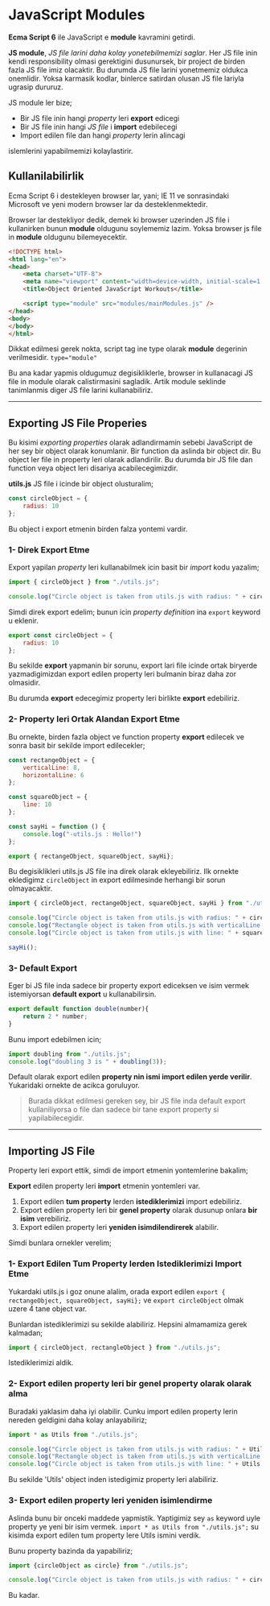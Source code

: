 # JavaScript Modules

**Ecma Script 6** ile JavaScript e **module** kavramini getirdi.

**JS module**, *JS file larini daha kolay yonetebilmemizi saglar*. Her JS file inin kendi responsibility olmasi gerektigini dusunursek, bir project de birden fazla JS file imiz olacaktir. Bu durumda JS file larini yonetmemiz oldukca onemlidir. Yoksa karmasik kodlar, binlerce satirdan olusan JS file lariyla ugrasip dururuz.

JS module ler bize;

- Bir JS file inin hangi *property* leri **export** edicegi
- Bir JS file inin hangi *JS file* i **import** edebilecegi
- Import edilen file dan hangi *property* lerin alincagi

islemlerini yapabilmemizi kolaylastirir.

## Kullanilabilirlik

Ecma Script 6 i destekleyen browser lar, yani; IE 11 ve sonrasindaki Microsoft ve yeni modern browser lar da desteklenmektedir.

Browser lar destekliyor dedik, demek ki browser uzerinden JS file i kullanirken bunun **module** oldugunu soylememiz lazim. Yoksa browser js file in **module** oldugunu bilemeyecektir.

```html
<!DOCTYPE html>
<html lang="en">
<head>
    <meta charset="UTF-8">
    <meta name="viewport" content="width=device-width, initial-scale=1.0">
    <title>Object Oriented JavaScript Workouts</title>

    <script type="module" src="modules/mainModules.js" />
</head>
<body>
</body>
</html>
```

Dikkat edilmesi gerek nokta, script tag ine type olarak **module** degerinin verilmesidir. `type="module"`

Bu ana kadar yapmis oldugumuz degisikliklerle, browser in kullanacagi JS file in module olarak calistirmasini sagladik. Artik module seklinde tanimlanmis diger JS file larini kullanabiliriz.

---

## Exporting JS File Properies

Bu kisimi *exporting properties* olarak adlandirmamin sebebi JavaScript de her sey bir object olarak konumlanir. Bir function da aslinda bir object dir. Bu object ler file in property leri olarak adlandirilir. Bu durumda bir JS file dan function veya object leri disariya acabilecegimizdir.

**utils.js** JS file i icinde bir object olusturalim;

```JavaScript
const circleObject = {
    radius: 10
};
```

Bu object i export etmenin birden falza yontemi vardir.

### 1- Direk Export Etme

Export yapilan *property* leri kullanabilmek icin basit bir *import* kodu yazalim;

```JavaScript
import { circleObject } from "./utils.js";

console.log("Circle object is taken from utils.js with radius: " + circleObject.radius);
```

Simdi direk export edelim; bunun icin *property definition* ina `export` keyword u eklenir.

```JavaScript
export const circleObject = {
    radius: 10
};
```

Bu sekilde **export** yapmanin bir sorunu, export lari file icinde ortak biryerde yazmadigimizdan export edilen property leri bulmanin biraz daha zor olmasidir.

Bu durumda **export** edecegimiz property leri birlikte **export** edebiliriz.

### 2- Property leri Ortak Alandan Export Etme

Bu ornekte, birden fazla object ve function property **export** edilecek ve sonra basit bir sekilde import edilecekler;

```JavaScript
const rectangeObject = {
    verticalLine: 8,
    horizontalLine: 6
};

const squareObject = {
    line: 10
};

const sayHi = function () {
    console.log("-utils.js : Hello!")
};

export { rectangeObject, squareObject, sayHi};
```

Bu degisiklikleri utils.js JS file ina direk olarak ekleyebiliriz. Ilk ornekte ekledigimz `circleObject` in export edilmesinde herhangi bir sorun olmayacaktir.

```JavaScript
import { circleObject, rectangeObject, squareObject, sayHi } from "./utils.js";

console.log("Circle object is taken from utils.js with radius: " + circleObject.radius);
console.log("Rectangle object is taken from utils.js with verticalLine: " + rectangeObject.verticalLine);
console.log("Circle object is taken from utils.js with line: " + squareObject.line);

sayHi();
```

### 3- Default Export

Eger bi JS file inda sadece bir property export ediceksen ve isim vermek istemiyorsan **default export** u kullanabilirsin.

```javascript
export default function double(number){
    return 2 * number;
}
```

Bunu import edebilmen icin;

```javascript
import doubling from "./utils.js";
console.log("doubling 3 is " + doubling(3));
```

Default olarak export edilen **property nin ismi import edilen yerde verilir**. Yukaridaki ornekte de acikca goruluyor.

> Burada dikkat edilmesi gereken sey, bir JS file inda default export kullaniliyorsa o file dan sadece bir tane export property si yapilabilecegidir.

---

## Importing JS File

Property leri export ettik, simdi de import etmenin yontemlerine bakalim;

**Export** edilen property leri **import** etmenin yontemleri var.

1. Export edilen **tum property** lerden **istediklerimizi** import edebiliriz.
2. Export edilen property leri bir **genel property** olarak dusunup onlara **bir isim** verebiliriz.
3. Export edilen property leri **yeniden isimdilendirerek** alabilir.

Simdi bunlara ornekler verelim;

### 1- Export Edilen Tum Property lerden Istediklerimizi Import Etme

Yukardaki utils.js i goz onune alalim, orada export edilen `export { rectangeObject, squareObject, sayHi};` ve `export circleObject` olmak uzere 4 tane object var.

Bunlardan istediklerimizi su sekilde alabiliriz. Hepsini almamamiza gerek kalmadan;

```javascript
import { circleObject, rectangleObject } from "./utils.js";
```

Istediklerimizi aldik.

### 2- Export edilen property leri bir genel property olarak olarak alma

Buradaki yaklasim daha iyi olabilir. Cunku import edilen property lerin nereden geldigini daha kolay anlayabiliriz;

```javascript
import * as Utils from "./utils.js";

console.log("Circle object is taken from utils.js with radius: " + Utils.circleObject.radius);
console.log("Rectangle object is taken from utils.js with verticalLine: " + Utils.rectangeObject.verticalLine);
console.log("Circle object is taken from utils.js with line: " + Utils.squareObject.line);
```

Bu sekilde 'Utils' object inden istedigimiz property leri alabiliriz.

### 3- Export edilen property leri yeniden isimlendirme

Aslinda bunu bir onceki maddede yapmistik. Yaptigimiz sey `as` keyword uyle property ye yeni bir isim vermek.
`import * as Utils from "./utils.js";` su kisimda export edilen tum property lere Utils ismini verdik.

Bunu property bazinda da yapabiliriz;

```javascript
import {circleObject as circle} from "./utils.js";

console.log("Circle object is taken from utils.js with radius: " + circle.radius);
```

Bu kadar.
